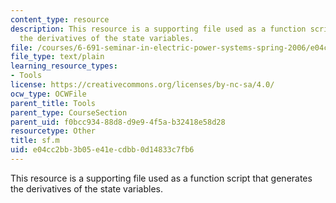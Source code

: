 ```yaml
---
content_type: resource
description: This resource is a supporting file used as a function script that generates
  the derivatives of the state variables.
file: /courses/6-691-seminar-in-electric-power-systems-spring-2006/e04cc2bb3b05e41ecdbb0d14833c7fb6_sf.m
file_type: text/plain
learning_resource_types:
- Tools
license: https://creativecommons.org/licenses/by-nc-sa/4.0/
ocw_type: OCWFile
parent_title: Tools
parent_type: CourseSection
parent_uid: f0bcc934-88d8-d9e9-4f5a-b32418e58d28
resourcetype: Other
title: sf.m
uid: e04cc2bb-3b05-e41e-cdbb-0d14833c7fb6
---
```

This resource is a supporting file used as a function script that generates the derivatives of the state variables.
